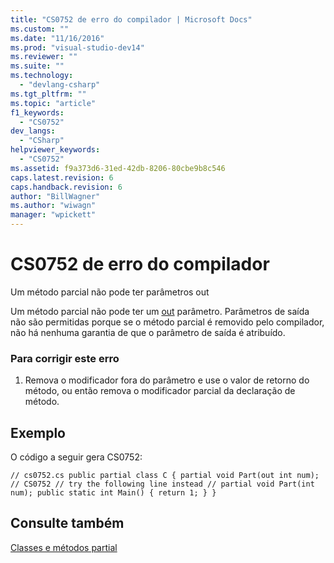 ```yaml
---
title: "CS0752 de erro do compilador | Microsoft Docs"
ms.custom: ""
ms.date: "11/16/2016"
ms.prod: "visual-studio-dev14"
ms.reviewer: ""
ms.suite: ""
ms.technology: 
  - "devlang-csharp"
ms.tgt_pltfrm: ""
ms.topic: "article"
f1_keywords: 
  - "CS0752"
dev_langs: 
  - "CSharp"
helpviewer_keywords: 
  - "CS0752"
ms.assetid: f9a373d6-31ed-42db-8206-80cbe9b8c546
caps.latest.revision: 6
caps.handback.revision: 6
author: "BillWagner"
ms.author: "wiwagn"
manager: "wpickett"
---
```

# CS0752 de erro do compilador
Um método parcial não pode ter parâmetros out  
  
 Um método parcial não pode ter um [out](../../csharp/language-reference/keywords/out.md) parâmetro. Parâmetros de saída não são permitidas porque se o método parcial é removido pelo compilador, não há nenhuma garantia de que o parâmetro de saída é atribuído.  
  
### Para corrigir este erro  
  
1.  Remova o modificador fora do parâmetro e use o valor de retorno do método, ou então remova o modificador parcial da declaração de método.  
  
## Exemplo  
 O código a seguir gera CS0752:  
  
```  
// cs0752.cs public partial class C { partial void Part(out int num); // CS0752 // try the following line instead // partial void Part(int num); public static int Main() { return 1; } }  
```  
  
## Consulte também  
 [Classes e métodos partial](../../csharp/programming-guide/classes-and-structs/partial-classes-and-methods.md)